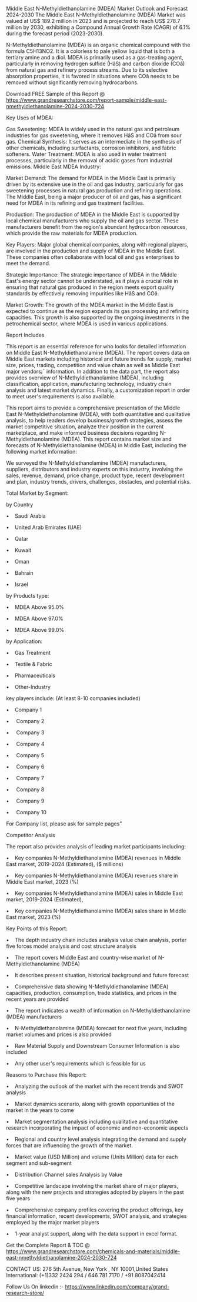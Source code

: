 Middle East N-Methyldiethanolamine (MDEA) Market Outlook and Forecast 2024-2030
The Middle East N-Methyldiethanolamine (MDEA) Market was valued at US$ 189.2 million in 2023 and is projected to reach US$ 278.7 million by 2030, exhibiting a Compound Annual Growth Rate (CAGR) of 6.1% during the forecast period (2023-2030).

N-Methyldiethanolamine (MDEA) is an organic chemical compound with the formula C5H13NO2. It is a colorless to pale yellow liquid that is both a tertiary amine and a diol. MDEA is primarily used as a gas-treating agent, particularly in removing hydrogen sulfide (HâS) and carbon dioxide (COâ) from natural gas and refinery process streams. Due to its selective absorption properties, it is favored in situations where COâ needs to be removed without significantly removing hydrocarbons.

Download FREE Sample of this Report @ https://www.grandresearchstore.com/report-sample/middle-east-nmethyldiethanolamine-2024-2030-724

Key Uses of MDEA:

Gas Sweetening: MDEA is widely used in the natural gas and petroleum industries for gas sweetening, where it removes HâS and COâ from sour gas.
Chemical Synthesis: It serves as an intermediate in the synthesis of other chemicals, including surfactants, corrosion inhibitors, and fabric softeners.
Water Treatment: MDEA is also used in water treatment processes, particularly in the removal of acidic gases from industrial emissions.
Middle East MDEA Industry:

Market Demand: The demand for MDEA in the Middle East is primarily driven by its extensive use in the oil and gas industry, particularly for gas sweetening processes in natural gas production and refining operations. The Middle East, being a major producer of oil and gas, has a significant need for MDEA in its refining and gas treatment facilities.

Production: The production of MDEA in the Middle East is supported by local chemical manufacturers who supply the oil and gas sector. These manufacturers benefit from the region's abundant hydrocarbon resources, which provide the raw materials for MDEA production.

Key Players: Major global chemical companies, along with regional players, are involved in the production and supply of MDEA in the Middle East. These companies often collaborate with local oil and gas enterprises to meet the demand.

Strategic Importance: The strategic importance of MDEA in the Middle East's energy sector cannot be understated, as it plays a crucial role in ensuring that natural gas produced in the region meets export quality standards by effectively removing impurities like HâS and COâ.

Market Growth: The growth of the MDEA market in the Middle East is expected to continue as the region expands its gas processing and refining capacities. This growth is also supported by the ongoing investments in the petrochemical sector, where MDEA is used in various applications.

Report Includes

This report is an essential reference for who looks for detailed information on Middle East N-Methyldiethanolamine (MDEA). The report covers data on Middle East markets including historical and future trends for supply, market size, prices, trading, competition and value chain as well as Middle East major vendors¡¯ information. In addition to the data part, the report also provides overview of N-Methyldiethanolamine (MDEA), including classification, application, manufacturing technology, industry chain analysis and latest market dynamics. Finally, a customization report in order to meet user's requirements is also available.

This report aims to provide a comprehensive presentation of the Middle East N-Methyldiethanolamine (MDEA), with both quantitative and qualitative analysis, to help readers develop business/growth strategies, assess the market competitive situation, analyze their position in the current marketplace, and make informed business decisions regarding N-Methyldiethanolamine (MDEA). This report contains market size and forecasts of N-Methyldiethanolamine (MDEA) in Middle East, including the following market information:

We surveyed the N-Methyldiethanolamine (MDEA) manufacturers, suppliers, distributors and industry experts on this industry, involving the sales, revenue, demand, price change, product type, recent development and plan, industry trends, drivers, challenges, obstacles, and potential risks.

Total Market by Segment:

by Country

•    Saudi Arabia

•    United Arab Emirates (UAE)

•    Qatar

•    Kuwait

•    Oman

•    Bahrain

•    Israel

by Products type:

•    MDEA Above 95.0%

•    MDEA Above 97.0%

•    MDEA Above 99.0%

by Application:

•    Gas Treatment

•    Textile & Fabric

•    Pharmaceuticals

•    Other-Industry

key players include: (At least 8-10 companies included)

•    Company 1

•     Company 2

•     Company 3

•     Company 4

•     Company 5

•     Company 6

•     Company 7

•     Company 8

•     Company 9

•     Company 10

For Company list, please ask for sample pages”

Competitor Analysis

The report also provides analysis of leading market participants including:

•    Key companies N-Methyldiethanolamine (MDEA) revenues in Middle East market, 2019-2024 (Estimated), ($ millions)

•    Key companies N-Methyldiethanolamine (MDEA) revenues share in Middle East market, 2023 (%)

•    Key companies N-Methyldiethanolamine (MDEA) sales in Middle East market, 2019-2024 (Estimated),

•    Key companies N-Methyldiethanolamine (MDEA) sales share in Middle East market, 2023 (%)

Key Points of this Report:

•    The depth industry chain includes analysis value chain analysis, porter five forces model analysis and cost structure analysis

•    The report covers Middle East and country-wise market of N-Methyldiethanolamine (MDEA)

•    It describes present situation, historical background and future forecast

•    Comprehensive data showing N-Methyldiethanolamine (MDEA) capacities, production, consumption, trade statistics, and prices in the recent years are provided

•    The report indicates a wealth of information on N-Methyldiethanolamine (MDEA) manufacturers

•    N-Methyldiethanolamine (MDEA) forecast for next five years, including market volumes and prices is also provided

•    Raw Material Supply and Downstream Consumer Information is also included

•    Any other user's requirements which is feasible for us

Reasons to Purchase this Report:

•    Analyzing the outlook of the market with the recent trends and SWOT analysis

•    Market dynamics scenario, along with growth opportunities of the market in the years to come

•    Market segmentation analysis including qualitative and quantitative research incorporating the impact of economic and non-economic aspects

•    Regional and country level analysis integrating the demand and supply forces that are influencing the growth of the market.

•    Market value (USD Million) and volume (Units Million) data for each segment and sub-segment

•    Distribution Channel sales Analysis by Value

•    Competitive landscape involving the market share of major players, along with the new projects and strategies adopted by players in the past five years

•    Comprehensive company profiles covering the product offerings, key financial information, recent developments, SWOT analysis, and strategies employed by the major market players

•    1-year analyst support, along with the data support in excel format.

Get the Complete Report & TOC @ https://www.grandresearchstore.com/chemicals-and-materials/middle-east-nmethyldiethanolamine-2024-2030-724

CONTACT US:
276 5th Avenue, New York , NY 10001,United States
International: (+1)332 2424 294 / 646 781 7170 / +91 8087042414

Follow Us On linkedin :- https://www.linkedin.com/company/grand-research-store/
